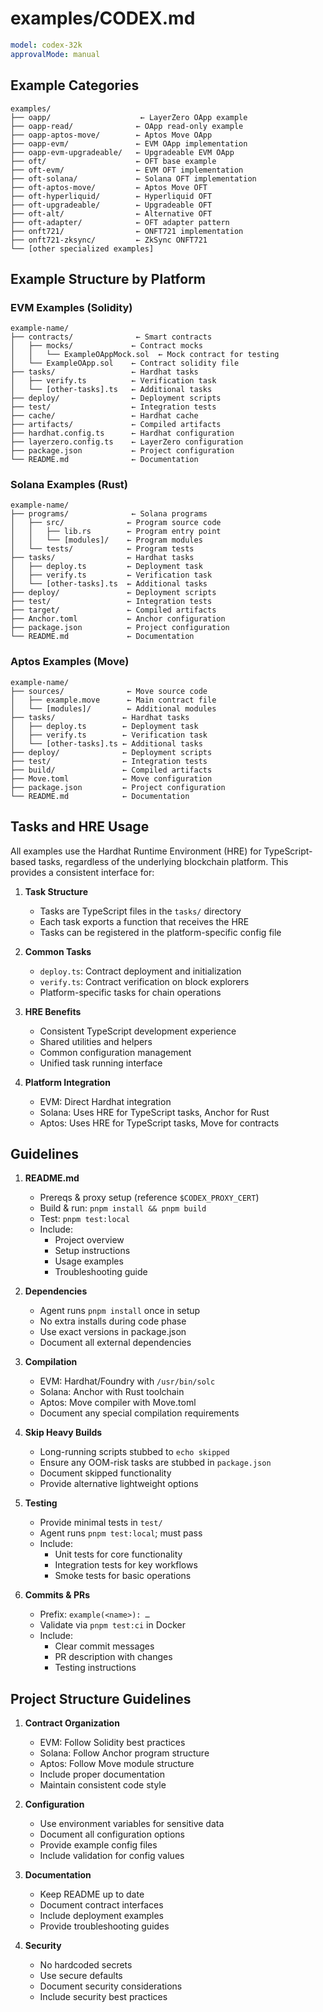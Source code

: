 # examples/CODEX.md

```yaml
model: codex-32k
approvalMode: manual
```

## Example Categories

```
examples/
├── oapp/                    ← LayerZero OApp example
├── oapp-read/              ← OApp read-only example
├── oapp-aptos-move/        ← Aptos Move OApp
├── oapp-evm/               ← EVM OApp implementation
├── oapp-evm-upgradeable/   ← Upgradeable EVM OApp
├── oft/                    ← OFT base example
├── oft-evm/                ← EVM OFT implementation
├── oft-solana/             ← Solana OFT implementation
├── oft-aptos-move/         ← Aptos Move OFT
├── oft-hyperliquid/        ← Hyperliquid OFT
├── oft-upgradeable/        ← Upgradeable OFT
├── oft-alt/                ← Alternative OFT
├── oft-adapter/            ← OFT adapter pattern
├── onft721/                ← ONFT721 implementation
├── onft721-zksync/         ← ZkSync ONFT721
└── [other specialized examples]
```

## Example Structure by Platform

### EVM Examples (Solidity)
```
example-name/
├── contracts/              ← Smart contracts
│   ├── mocks/             ← Contract mocks
│   │   └── ExampleOAppMock.sol  ← Mock contract for testing
│   └── ExampleOApp.sol    ← Contract solidity file
├── tasks/                 ← Hardhat tasks
│   ├── verify.ts          ← Verification task
│   └── [other-tasks].ts   ← Additional tasks
├── deploy/                ← Deployment scripts
├── test/                  ← Integration tests
├── cache/                 ← Hardhat cache
├── artifacts/             ← Compiled artifacts
├── hardhat.config.ts      ← Hardhat configuration
├── layerzero.config.ts    ← LayerZero configuration
├── package.json           ← Project configuration
└── README.md              ← Documentation
```

### Solana Examples (Rust)
```
example-name/
├── programs/              ← Solana programs
│   ├── src/              ← Program source code
│   │   ├── lib.rs        ← Program entry point
│   │   └── [modules]/    ← Program modules
│   └── tests/            ← Program tests
├── tasks/                ← Hardhat tasks
│   ├── deploy.ts         ← Deployment task
│   ├── verify.ts         ← Verification task
│   └── [other-tasks].ts  ← Additional tasks
├── deploy/               ← Deployment scripts
├── test/                 ← Integration tests
├── target/               ← Compiled artifacts
├── Anchor.toml           ← Anchor configuration
├── package.json          ← Project configuration
└── README.md             ← Documentation
```

### Aptos Examples (Move)
```
example-name/
├── sources/              ← Move source code
│   ├── example.move      ← Main contract file
│   └── [modules]/        ← Additional modules
├── tasks/               ← Hardhat tasks
│   ├── deploy.ts        ← Deployment task
│   ├── verify.ts        ← Verification task
│   └── [other-tasks].ts ← Additional tasks
├── deploy/              ← Deployment scripts
├── test/                ← Integration tests
├── build/               ← Compiled artifacts
├── Move.toml            ← Move configuration
├── package.json         ← Project configuration
└── README.md            ← Documentation
```

## Tasks and HRE Usage

All examples use the Hardhat Runtime Environment (HRE) for TypeScript-based tasks, regardless of the underlying blockchain platform. This provides a consistent interface for:

1. **Task Structure**
   * Tasks are TypeScript files in the `tasks/` directory
   * Each task exports a function that receives the HRE
   * Tasks can be registered in the platform-specific config file

2. **Common Tasks**
   * `deploy.ts`: Contract deployment and initialization
   * `verify.ts`: Contract verification on block explorers
   * Platform-specific tasks for chain operations

3. **HRE Benefits**
   * Consistent TypeScript development experience
   * Shared utilities and helpers
   * Common configuration management
   * Unified task running interface

4. **Platform Integration**
   * EVM: Direct Hardhat integration
   * Solana: Uses HRE for TypeScript tasks, Anchor for Rust
   * Aptos: Uses HRE for TypeScript tasks, Move for contracts

## Guidelines

1. **README.md**
   * Prereqs & proxy setup (reference `$CODEX_PROXY_CERT`)
   * Build & run: `pnpm install && pnpm build`
   * Test: `pnpm test:local`
   * Include:
     * Project overview
     * Setup instructions
     * Usage examples
     * Troubleshooting guide

2. **Dependencies**
   * Agent runs `pnpm install` once in setup
   * No extra installs during code phase
   * Use exact versions in package.json
   * Document all external dependencies

3. **Compilation**
   * EVM: Hardhat/Foundry with `/usr/bin/solc`
   * Solana: Anchor with Rust toolchain
   * Aptos: Move compiler with Move.toml
   * Document any special compilation requirements

4. **Skip Heavy Builds**
   * Long-running scripts stubbed to `echo skipped`
   * Ensure any OOM-risk tasks are stubbed in `package.json`
   * Document skipped functionality
   * Provide alternative lightweight options

5. **Testing**
   * Provide minimal tests in `test/`
   * Agent runs `pnpm test:local`; must pass
   * Include:
     * Unit tests for core functionality
     * Integration tests for key workflows
     * Smoke tests for basic operations

6. **Commits & PRs**
   * Prefix: `example(<name>): …`
   * Validate via `pnpm test:ci` in Docker
   * Include:
     * Clear commit messages
     * PR description with changes
     * Testing instructions

## Project Structure Guidelines

1. **Contract Organization**
   * EVM: Follow Solidity best practices
   * Solana: Follow Anchor program structure
   * Aptos: Follow Move module structure
   * Include proper documentation
   * Maintain consistent code style

2. **Configuration**
   * Use environment variables for sensitive data
   * Document all configuration options
   * Provide example config files
   * Include validation for config values

3. **Documentation**
   * Keep README up to date
   * Document contract interfaces
   * Include deployment examples
   * Provide troubleshooting guides

4. **Security**
   * No hardcoded secrets
   * Use secure defaults
   * Document security considerations
   * Include security best practices
